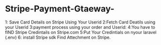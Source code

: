 # Stripe-Payment-Gtaeway-
1: Save Card Details on Stripe Using Your Userid
2:Fetch Card Deatils using your Userid
3:payment process using your order and Userid:
4:You have to fIND Stripe Credintails on Stripe.com
5:Put Your Credintials on nyour laravel (.env)
6: install Stripe sdk Find Attechment on Stripe.

